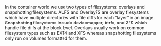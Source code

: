 In the container world we use two types of filesystems: overlays and snapshotting filesystems. AUFS and OverlayFS are overlay filesystems which have multiple directories with file diffs for each “layer” in an image. Snapshotting filesystems include devicemapper, btrfs, and ZFS which handle file diffs at the block level. Overlays usually work on common filesystem types such as EXT4 and XFS whereas snapshotting filesystems only run on volumes formatted for them.
